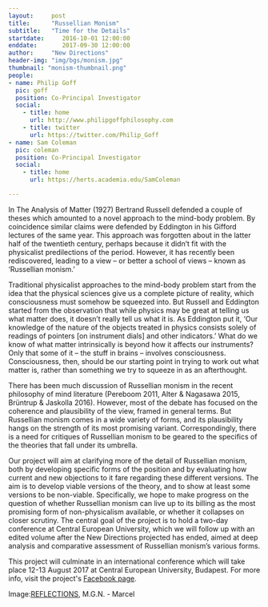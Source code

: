 ```yaml
---
layout:     post
title:      "Russellian Monism"
subtitle:   "Time for the Details"  
startdate:     2016-10-01 12:00:00
enddate:       2017-09-30 12:00:00
author:     "New Directions"
header-img: "img/bgs/monism.jpg"
thumbnail: "monism-thumbnail.png"
people:
- name: Philip Goff
  pic: goff
  position: Co-Principal Investigator
  social:
    - title: home
      url: http://www.philipgoffphilosophy.com
    - title: twitter
      url: https://twitter.com/Philip_Goff
- name: Sam Coleman
  pic: coleman
  position: Co-Principal Investigator
  social:
    - title: home
      url: https://herts.academia.edu/SamColeman

---
```



In The Analysis of Matter (1927) Bertrand Russell defended a couple of theses which amounted to a novel approach to the mind-body problem. By coincidence similar claims were defended by Eddington in his Gifford lectures of the same year. This approach was forgotten about in the latter half of the twentieth century, perhaps because it didn’t fit with the physicalist predilections of the period. However, it has recently been rediscovered, leading to a view – or better a school of views – known as ‘Russellian monism.’

Traditional physicalist approaches to the mind-body problem start from the idea that the physical sciences give us a complete picture of reality, which consciousness must somehow be squeezed into. But Russell and Eddington started from the observation that while physics may be great at telling us what matter does, it doesn’t really tell us what it is. As Eddington put it, ‘Our knowledge of the nature of the objects treated in physics consists solely of readings of pointers [on instrument dials] and other indicators.’ What do we know of what matter intrinsically is beyond how it affects our instruments? Only that some of it – the stuff in brains – involves consciousness. Consciousness, then, should be our starting point in trying to work out what matter is, rather than something we try to squeeze in as an afterthought.

There has been much discussion of Russellian monism in the recent philosophy of mind literature (Pereboom 2011, Alter & Nagasawa 2015, Brüntrup & Jaskolla 2016). However, most of the debate has focused on the coherence and plausibility of the view, framed in general terms. But Russellian monism comes in a wide variety of forms, and its plausibility hangs on the strength of its most promising variant. Correspondingly, there is a need for critiques of Russellian monism to be geared to the specifics of the theories that fall under its umbrella.

Our project will aim at clarifying more of the detail of Russellian monism, both by developing specific forms of the position and by evaluating how current and new objections to it fare regarding these different versions. The aim is to develop viable versions of the theory, and to show at least some versions to be non-viable. Specifically, we hope to make progress on the question of whether Russellian monism can live up to its billing as the most promising form of non-physicalism available, or whether it collapses on closer scrutiny. The central goal of the project is to hold a two-day conference at Central European University, which we will follow up with an edited volume after the New Directions projected has ended, aimed at deep analysis and comparative assessment of Russellian monism’s various forms.

This project will culminate in an international conference which will take place 12-13 August 2017 at Central European University, Budapest. For more info, visit the project's [Facebook page](https://www.facebook.com/pg/Russellianmonism).

<span class="caption text-muted">Image:<a href="https://www.flickr.com/photos/marcelxxl/16557878867/" target="_blank">REFLECTIONS</a>, M.G.N. - Marcel</span>
